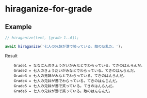 # hiraganize-for-grade

## Example

```javascript
// hiraganize(text, [grade 1..6]);

await hiraganize('七人の兄妹が港で笑っている。敵の反乱だ。');
```

Result

```
    Grade1 = ななにんのきょうだいがみなとでわらっている。てきのはんらんだ。
    Grade2 = 七人のきょうだいがみなとでわらっている。てきのはんらんだ。
    Grade3 = 七人の兄妹がみなとでわらっている。てきのはんらんだ。
    Grade4 = 七人の兄妹が港でわらっている。てきのはんらんだ。
    Grade5 = 七人の兄妹が港で笑っている。てきのはんらんだ。
    Grade6 = 七人の兄妹が港で笑っている。敵のはんらんだ。
```